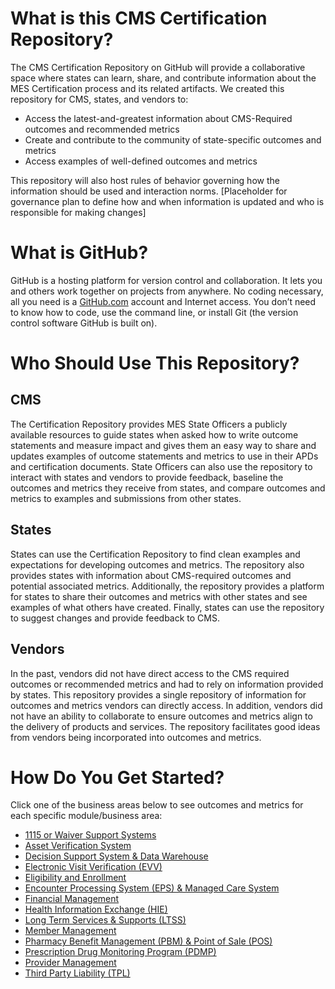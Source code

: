 # What is this CMS Certification Repository?
The CMS Certification Repository on GitHub will provide a collaborative space where states can learn, share, and contribute information about the MES Certification process and its related artifacts. We created this repository for CMS, states, and vendors to:
* Access the latest-and-greatest information about CMS-Required outcomes and recommended metrics
* Create and contribute to the community of state-specific outcomes and metrics
* Access examples of well-defined outcomes and metrics

This repository will also host rules of behavior governing how the information should be used and interaction norms.
[Placeholder for governance plan to define how and when information is updated and who is responsible for making changes]

# What is GitHub?
GitHub is a hosting platform for version control and collaboration. It lets you and others work together on projects from anywhere. No coding necessary, all you need is a [GitHub.com](https://github.com/) account and Internet access. You don’t need to know how to code, use the command line, or install Git (the version control software GitHub is built on).

# Who Should Use This Repository?
## CMS
The Certification Repository provides MES State Officers a publicly available resources to guide states when asked how to write outcome statements and measure impact and gives them an easy way to share and updates examples of outcome statements and metrics to use in their APDs and certification documents. State Officers can also use the repository to interact with states and vendors to provide feedback, baseline the outcomes and metrics they receive from states, and compare outcomes and metrics to examples and submissions from other states.

## States
States can use the Certification Repository to find clean examples and expectations for developing outcomes and metrics. The repository also provides states with information about CMS-required outcomes and potential associated metrics. Additionally, the repository provides a platform for states to share their outcomes and metrics with other states and see examples of what others have created. Finally, states can use the repository to suggest changes and provide feedback to CMS.

## Vendors
In the past, vendors did not have direct access to the CMS required outcomes or recommended metrics and had to rely on information provided by states. This repository provides a single repository of information for outcomes and metrics vendors can directly access. In addition, vendors did not have an ability to collaborate to ensure outcomes and metrics align to the delivery of products and services. The repository facilitates good ideas from vendors being incorporated into outcomes and metrics.

# How Do You Get Started?
Click one of the business areas below to see outcomes and metrics for each specific module/business area:

* [1115 or Waiver Support Systems](https://github.com/CMSgov/CMCS-DSG-DSS-Certification/tree/NAretakis-Navigation-Flat/Outcomes%20and%20Metrics/1115%20or%20Waiver%20Support%20Systems)
* [Asset Verification System](https://github.com/CMSgov/CMCS-DSG-DSS-Certification/tree/NAretakis-Navigation-Flat/Outcomes%20and%20Metrics/Asset%20Verification%20System)
* [Decision Support System & Data Warehouse](https://github.com/CMSgov/CMCS-DSG-DSS-Certification/tree/NAretakis-Navigation-Flat/Outcomes%20and%20Metrics/Decision%20Support%20System%20%26%20Data%20Warehouse)
* [Electronic Visit Verification (EVV)](https://github.com/CMSgov/CMCS-DSG-DSS-Certification/tree/NAretakis-Navigation-Flat/Outcomes%20and%20Metrics/Electronic%20Visit%20Verification%20(EVV))
* [Eligibility and Enrollment](https://github.com/CMSgov/CMCS-DSG-DSS-Certification/tree/NAretakis-Navigation-Flat/Outcomes%20and%20Metrics/Eligibility%20and%20Enrollment)
* [Encounter Processing System (EPS) & Managed Care System](https://github.com/CMSgov/CMCS-DSG-DSS-Certification/tree/NAretakis-Navigation-Flat/Outcomes%20and%20Metrics/Encounter%20Processing%20System%20(EPS)%20%26%20Managed%20Care%20System)
* [Financial Management](https://github.com/CMSgov/CMCS-DSG-DSS-Certification/tree/NAretakis-Navigation-Flat/Outcomes%20and%20Metrics/Financial%20Management)
* [Health Information Exchange (HIE)](https://github.com/CMSgov/CMCS-DSG-DSS-Certification/tree/NAretakis-Navigation-Flat/Outcomes%20and%20Metrics/Health%20Information%20Exchange%20(HIE))
* [Long Term Services & Supports (LTSS)](https://github.com/CMSgov/CMCS-DSG-DSS-Certification/tree/NAretakis-Navigation-Flat/Outcomes%20and%20Metrics/Long%20Term%20Services%20%26%20Supports%20(LTSS))
* [Member Management](https://github.com/CMSgov/CMCS-DSG-DSS-Certification/tree/NAretakis-Navigation-Flat/Outcomes%20and%20Metrics/Member%20Management)
* [Pharmacy Benefit Management (PBM) & Point of Sale (POS)](https://github.com/CMSgov/CMCS-DSG-DSS-Certification/tree/NAretakis-Navigation-Flat/Outcomes%20and%20Metrics/Pharmacy%20Benefit%20Management%20(PBM)%20%26%20Point%20of%20Sale%20(POS))
* [Prescription Drug Monitoring Program (PDMP)](https://github.com/CMSgov/CMCS-DSG-DSS-Certification/tree/NAretakis-Navigation-Flat/Outcomes%20and%20Metrics/Prescription%20Drug%20Monitoring%20Program%20(PDMP))
* [Provider Management](https://github.com/CMSgov/CMCS-DSG-DSS-Certification/tree/NAretakis-Navigation-Flat/Outcomes%20and%20Metrics/Provider%20Management.)
* [Third Party Liability (TPL)](https://github.com/CMSgov/CMCS-DSG-DSS-Certification/tree/NAretakis-Navigation-Flat/Outcomes%20and%20Metrics/Third%20Party%20Liability%20(TPL))
